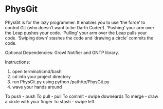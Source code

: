 # PhysGit
PhysGit is for the lazy programmer. It enables you to use ‘the force’ to control Git (who doesn’t want to be Darth Coder!). ‘Pushing’ your arm over the Leap pushes your code. ‘Pulling’ your arm over the Leap pulls your code. ‘Swiping down’ stashes the code and ‘drawing a circle’ commits the code. 

Optional Dependencies: Growl Notifier and GNTP library.

Instructions:

1. open terminal/cmd/bash
2. cd into your project directory
3. run PhysGit.py using python /path/to/PhysGit.py
4. wave your hands around

To push - push
To pull - pull
To commit - swipe downeards
To merge - draw a circle with your finger
To stash - swipe left
